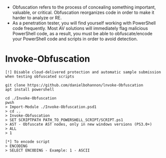 - Obfuscation refers to the process of concealing something important, valuable, or critical. Obfuscation reorganizes code in order to make it harder to analyze or RE.
- As a penetration tester, you will find yourself working with PowerShell code frequently. Most AV solutions will immediately flag malicious PowerShell code, as a result, you must be able to obfuscate/encode your PowerShell code and scripts in order to avoid detection.

# Invoke-Obfuscation
```
[!] Disable cloud-delivered protection and automatic sample submission when testing obfuscated scripts

git clone https://github.com/danielbohannon/lnvoke-Obfuscation
apt install powershell

cd ./Invoke-Obfuscation
pwsh
> Import-Module ./Invoke-Obfuscation.psd1
> cd ..
> Invoke-Obfuscation
> SET SCRIPTPATH PATH_TO_POWERSHELL_SCRIPT/SCRIPT.ps1
> AST - Obfuscate AST nodes, only in new windows versions (PS3.0+)
> ALL
> 1

[*] To encode script
> ENCODING
> SELECT ENCODING - Example: 1 - ASCII
```